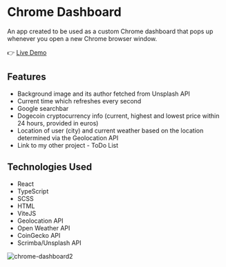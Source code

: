 # Chrome Dashboard

An app created to be used as a custom Chrome dashboard that pops up whenever you open a new Chrome browser window.

:point_right: [Live Demo](https://rimasem.github.io/personal-dashboard/)

## Features
- Background image and its author fetched from Unsplash API
- Current time which refreshes every second
- Google searchbar
- Dogecoin cryptocurrency info (current, highest and lowest price within 24 hours, provided in euros)
- Location of user (city) and current weather based on the location determined via the Geolocation API
- Link to my other project - ToDo List

## Technologies Used
- React
- TypeScript
- SCSS
- HTML
- ViteJS
- Geolocation API
- Open Weather API
- CoinGecko API
- Scrimba/Unsplash API

![chrome-dashboard2](https://user-images.githubusercontent.com/98835134/230889727-81fe9353-8a40-4064-b336-a303ffb653ec.jpg)
